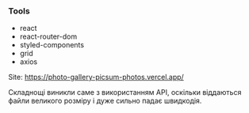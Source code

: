 ### Tools
- react
- react-router-dom
- styled-components
- grid
- axios

Site: https://photo-gallery-picsum-photos.vercel.app/

Складнощі виникли саме з використанням API, оскільки віддаються файли великого розміру і дуже сильно падає швидкодія. 
